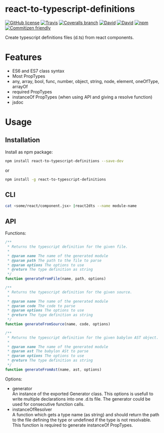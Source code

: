 # react-to-typescript-definitions

[![GitHub license](https://img.shields.io/github/license/KnisterPeter/react-to-typescript-definitions.svg)]()
[![Travis](https://img.shields.io/travis/KnisterPeter/react-to-typescript-definitions.svg)](https://travis-ci.org/KnisterPeter/react-to-typescript-definitions)
[![Coveralls branch](https://img.shields.io/coveralls/KnisterPeter/react-to-typescript-definitions/master.svg)](https://coveralls.io/github/KnisterPeter/react-to-typescript-definitions)
[![David](https://img.shields.io/david/KnisterPeter/react-to-typescript-definitions.svg)](https://david-dm.org/KnisterPeter/react-to-typescript-definitions)
[![David](https://img.shields.io/david/dev/KnisterPeter/react-to-typescript-definitions.svg)](https://david-dm.org/KnisterPeter/react-to-typescript-definitions#info=devDependencies&view=table)
[![npm](https://img.shields.io/npm/v/react-to-typescript-definitions.svg)](https://www.npmjs.com/package/react-to-typescript-definitions)
[![Commitizen friendly](https://img.shields.io/badge/commitizen-friendly-brightgreen.svg)](http://commitizen.github.io/cz-cli/)

Create typescript definitions files (d.ts) from react components.

# Features

* ES6 and ES7 class syntax
* Most PropTypes
 * any, array, bool, func, number, object, string, node, element, oneOfType, arrayOf
* required PropTypes
* instanceOf PropTypes (when using API and giving a resolve function)
* jsdoc

# Usage

## Installation
Install as npm package:

```sh
npm install react-to-typescript-definitions --save-dev
```
or
```sh
npm install -g react-to-typescript-definitions
```


## CLI

```sh
cat <some/react/component.jsx> |react2dts --name module-name
```

## API

Functions:
```js
/**
 * Returns the typescript definition for the given file.
 * 
 * @param name The name of the generated module
 * @param path The path to the file to parse
 * @param options The options to use
 * @return The type definition as string
 */
function generateFromFile(name, path, options)
```

```js
/**
 * Returns the typescript definition for the given source.
 * 
 * @param name The name of the generated module
 * @param code The code to parse
 * @param options The options to use
 * @return The type definition as string
 */
function generateFromSource(name, code, options)
```

```js
/**
 * Returns the typescript definition for the given babylon AST object.
 * 
 * @param name The name of the generated module
 * @param ast The babylon ASt to parse
 * @param options The options to use
 * @return The type definition as string
 */
function generateFromAst(name, ast, options)
``` 

Options:
* generator  
  An instance of the exported Generator class. This options is usefull to write
  multiple declarations into one .d.ts file. The generator could be used
  for consecutive function calls.
* instanceOfResolver  
  A function which gets a type name (as string) and should return the path
  to the file defining the type or undefined if the type is not resolvable.
  This function is required to generate instanceOf PropTypes.
